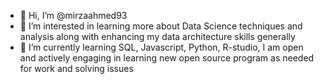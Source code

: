 - 👋 Hi, I’m @mirzaahmed93
- 👀 I’m interested in learning more about Data Science techniques and analysis along with enhancing my data architecture skills generally
- 🌱 I’m currently learning SQL, Javascript, Python, R-studio, I am open and actively engaging in learning new open source program as needed for work and solving issues

<!---
mirzaahmed93/mirzaahmed93 is a ✨ special ✨ repository because its `README.md` (this file) appears on your GitHub profile.
You can click the Preview link to take a look at your changes.
--->
